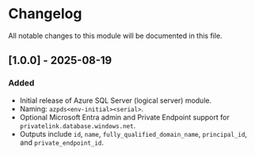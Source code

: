# Changelog

All notable changes to this module will be documented in this file.

## [1.0.0] - 2025-08-19
### Added
- Initial release of Azure SQL Server (logical server) module.
- Naming: `azpds<env-initial><serial>`.
- Optional Microsoft Entra admin and Private Endpoint support for `privatelink.database.windows.net`.
- Outputs include `id`, `name`, `fully_qualified_domain_name`, `principal_id`, and `private_endpoint_id`.


